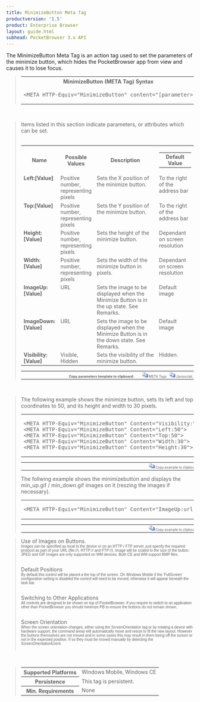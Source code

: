 ```yaml
---
title: MinimizeButton Meta Tag
productversion: '1.5'
product: Enterprise Browser
layout: guide.html
subhead: PocketBrowser 3.x API
---
```


The MinimizeButton Meta Tag is an action tag used to set the parameters of the minimize button, which hides the PocketBrowser app from view and causes it to lose focus.

<div id="SyntaxSpan" style="display:block">
<blockquote>
<table class="clsSyntax" cellspacing="1" cellpadding="3" width="95%">
<tr>
<th class="clsSyntaxHeadings">MinimizeButton (META Tag) Syntax
</th>
</tr>
<tr>
<td class="clsSyntaxCells">
<pre class="clsSyntaxCells">&lt;META HTTP-Equiv="MinimizeButton" content="[parameter&gt;</pre>
</td>
</tr>
</table>
</blockquote><br></div>
<div id="ParametersWSpan" style="display:block">
<blockquote>
Items listed in this section indicate parameters, or attributes which can be set.
<BR><BR><table class="clsSyntax" cellspacing="1" cellpadding="3" width="95%">
<col width="20%">
<col width="20%">
<col width="38%">
<col width="22%">
<tr>
<th class="clsSyntaxHeadings">Name</th>
<th class="clsSyntaxHeadings">Possible Values</th>
<th class="clsSyntaxHeadings">Description</th>
<th class="clsSyntaxHeadings">
<table cellspacing="0" cellpadding="0">
<tr>
  <td width="85%" class="clsSyntaxHeadings" style="border-bottom-style: none;">Default Value</td>
</tr>
</table>
</th>
</tr>
<tr>
<td valign="top" class="clsSyntaxCells"><b>Left:[Value]
					</b></td>
<td valign="top" class="clsSyntaxCells">Positive number, representing pixels</td>
<td valign="top" class="clsSyntaxCells">Sets the X position of the minimize button.</td>
<td valign="top" class="clsSyntaxCells">To the right of the address bar</td>
</tr>
<tr>
<td valign="top" class="clsSyntaxCells"><b>Top:[Value]
					</b></td>
<td valign="top" class="clsSyntaxCells">Positive number, representing pixels</td>
<td valign="top" class="clsSyntaxCells">Sets the Y position of the minimize button.</td>
<td valign="top" class="clsSyntaxCells">To the right of the address bar</td>
</tr>
<tr>
<td valign="top" class="clsSyntaxCells"><b>Height:[Value]
					</b></td>
<td valign="top" class="clsSyntaxCells">Positive number, representing pixels</td>
<td valign="top" class="clsSyntaxCells">Sets the height of the minimize button.</td>
<td valign="top" class="clsSyntaxCells">Dependant on screen resolution</td>
</tr>
<tr>
<td valign="top" class="clsSyntaxCells"><b>Width:[Value]
					</b></td>
<td valign="top" class="clsSyntaxCells">Positive number, representing pixels</td>
<td valign="top" class="clsSyntaxCells">Sets the width of the minimize button in pixels.</td>
<td valign="top" class="clsSyntaxCells">Dependant on screen resolution</td>
</tr>
<tr>
<td valign="top" class="clsSyntaxCells"><b>ImageUp:[Value]
					</b></td>
<td valign="top" class="clsSyntaxCells">URL</td>
<td valign="top" class="clsSyntaxCells">Sets the image to be displayed when the Minimize Button is in the up state. See Remarks.</td>
<td valign="top" class="clsSyntaxCells">Default image</td>
</tr>
<tr>
<td valign="top" class="clsSyntaxCells"><b>ImageDown:[Value]
					</b></td>
<td valign="top" class="clsSyntaxCells">URL</td>
<td valign="top" class="clsSyntaxCells">Sets the image to be displayed when the Minimize Button is in the down state. See Remarks.</td>
<td valign="top" class="clsSyntaxCells">Default image</td>
</tr>
<tr>
<td valign="top" class="clsSyntaxCells"><b>Visibility:[Value]
					</b></td>
<td valign="top" class="clsSyntaxCells">Visible, Hidden</td>
<td valign="top" class="clsSyntaxCells">Sets the visibility of the minimize button.</td>
<td valign="top" class="clsSyntaxCells">Hidden.</td>
</tr>
</table>
<table cellspacing="1" cellpadding="3" width="95%">
<col width="78%">
<col width="8%">
<col width="1%">
<col width="5%">
<col width="1%">
<col width="5%">
<col width="2%">
<tr align="right">
<td></td>
<td valign="bottom" style="border-bottom-style: none;font-weight:normal;font-size:xx-small;"><nobr><b>Copy parameters template to clipboard:</b></nobr></td>
<td></td>
<td valign="bottom" style="border-bottom-style: none;font-weight:normal;font-size:xx-small;"><nobr><img id="imgCopyDefaultsW" alt="Copy META Tag template to clipboard" onclick="CopyTemplate('txtMETATemplateW')" onmouseover="this.style.cursor='hand'" src="../Resources/CopyDefaults.gif">
	META Tags
</nobr></td>
<td></td>
<td valign="middle" style="border-bottom-style: none;font-weight:normal;font-size:xx-small;"><nobr><img id="imgCopyDefaultsW" alt="Copy Javascript template to clipboard" onclick="CopyTemplate('txtJavascriptTemplateW')" onmouseover="this.style.cursor='hand'" src="../Resources/CopyDefaults.gif">
	Javascript
</nobr></td>
<td></td>
</tr>
</table>
<div style="display:none"><textarea id="txtMETATemplateW">&lt;!-- 
The MinimizeButton META Tag is an action tag used to set the parameters of the minimize button. When this button is clicked PocketBrowser will minimize and lose focus.
--&gt;

&lt;!-- &lt;META HTTP-Equiv="MinimizeButton" Content="Left:[Value]"&gt; --&gt;      &lt;!-- Sets the X position of the minimize button. --&gt;
&lt;!-- &lt;META HTTP-Equiv="MinimizeButton" Content="Top:[Value]"&gt; --&gt;      &lt;!-- Sets the Y position of the minimize button. --&gt;
&lt;!-- &lt;META HTTP-Equiv="MinimizeButton" Content="Height:[Value]"&gt; --&gt;      &lt;!-- Sets the height of the minimize button. --&gt;
&lt;!-- &lt;META HTTP-Equiv="MinimizeButton" Content="Width:[Value]"&gt; --&gt;      &lt;!-- Sets the width of the minimize button in pixels. --&gt;
&lt;!-- &lt;META HTTP-Equiv="MinimizeButton" Content="ImageUp:[Value]"&gt; --&gt;      &lt;!-- Sets the image to be displayed when the Minimize Button is in the up state. See Remarks. --&gt;
&lt;!-- &lt;META HTTP-Equiv="MinimizeButton" Content="ImageDown:[Value]"&gt; --&gt;      &lt;!-- Sets the image to be displayed when the Minimize Button is in the down state. See Remarks. --&gt;
&lt;!-- &lt;META HTTP-Equiv="MinimizeButton" Content="Visibility:[Value]"&gt; --&gt;      &lt;!-- Sets the visibility of the minimize button. --&gt;</textarea></div>
<div style="display:none"><textarea id="txtJavascriptTemplateW">&lt;script&gt;
/*
The MinimizeButton META Tag is an action tag used to set the parameters of the minimize button. When this button is clicked PocketBrowser will minimize and lose focus.
*/

function doMinimizeButtonInit()
{
var objGeneric = new ActiveXObject("PocketBrowser.Generic");

//objGeneric.InvokeMETAFunction('MinimizeButton', 'Left:[Value]');      /* Sets the X position of the minimize button. */
//objGeneric.InvokeMETAFunction('MinimizeButton', 'Top:[Value]');      /* Sets the Y position of the minimize button. */
//objGeneric.InvokeMETAFunction('MinimizeButton', 'Height:[Value]');      /* Sets the height of the minimize button. */
//objGeneric.InvokeMETAFunction('MinimizeButton', 'Width:[Value]');      /* Sets the width of the minimize button in pixels. */
//objGeneric.InvokeMETAFunction('MinimizeButton', 'ImageUp:[Value]');      /* Sets the image to be displayed when the Minimize Button is in the up state. See Remarks. */
//objGeneric.InvokeMETAFunction('MinimizeButton', 'ImageDown:[Value]');      /* Sets the image to be displayed when the Minimize Button is in the down state. See Remarks. */
//objGeneric.InvokeMETAFunction('MinimizeButton', 'Visibility:[Value]');      /* Sets the visibility of the minimize button. */

}
&lt;/script&gt;</textarea></div>
</blockquote><br></div>

<div id="ExamplesSpan" style="display:block">
<blockquote>
<p>The following example shows the minimize button, sets its left and top coordinates to 50, and its height and width to 30 pixels.</p>
<table class="clsSyntax" cellspacing="1" cellpadding="3" width="95%">
<tr>
<td>
<pre class="clsSyntaxCells">
&lt;META HTTP-Equiv="MinimizeButton" Content="Visibility:Visible"&gt;
&lt;META HTTP-Equiv="MinimizeButton" Content="Left:50"&gt;
&lt;META HTTP-Equiv="MinimizeButton" Content="Top:50"&gt;
&lt;META HTTP-Equiv="MinimizeButton" Content="Width:30"&gt;
&lt;META HTTP-Equiv="MinimizeButton" Content="Height:30"&gt;
</pre>
</td>
</tr>
</table>
<table cellspacing="1" cellpadding="3" width="95%">
<col width="85%">
<col width="15%">
<tr align="right">
<td></td>
<td valign="bottom" style="border-bottom-style: none;font-weight:normal;font-size:xx-small;"><nobr><img id="imgCopyDefaults" alt="Copy example to clipboard" onmouseover="this.style.cursor='hand'" src="../Resources/CopyDefaults.gif" onclick="CopyTemplate('ID0EJD');">
	Copy example to clipboard
</nobr></td>
</tr>
</table>
<div id="Examples" style="display:none"><textarea id="ID0EJD">&lt;!-- 
The following example shows the minimize button, sets its left and top coordinates to 50, and its height and width to 30 pixels.
--&gt;

&lt;META HTTP-Equiv="MinimizeButton" Content="Visibility:Visible"&gt;
&lt;META HTTP-Equiv="MinimizeButton" Content="Left:50"&gt;
&lt;META HTTP-Equiv="MinimizeButton" Content="Top:50"&gt;
&lt;META HTTP-Equiv="MinimizeButton" Content="Width:30"&gt;
&lt;META HTTP-Equiv="MinimizeButton" Content="Height:30"&gt;
</textarea></div>
<p>The follwing example shows the minimizebutton and displays the min_up.gif / min_down.gif images on it (reszing the images if necessary).</p>
<table class="clsSyntax" cellspacing="1" cellpadding="3" width="95%">
<tr>
<td>
<pre class="clsSyntaxCells">
&lt;META HTTP-Equiv="MinimizeButton" Content="ImageUp:url('http://myaddress/min_up.gif'); ImageDown:url('http://myaddress/min_down.gif'); Visibility:Visible"&gt;
</pre>
</td>
</tr>
</table>
<table cellspacing="1" cellpadding="3" width="95%">
<col width="85%">
<col width="15%">
<tr align="right">
<td></td>
<td valign="bottom" style="border-bottom-style: none;font-weight:normal;font-size:xx-small;"><nobr><img id="imgCopyDefaults" alt="Copy example to clipboard" onmouseover="this.style.cursor='hand'" src="../Resources/CopyDefaults.gif" onclick="CopyTemplate('ID0EQD');">
	Copy example to clipboard
</nobr></td>
</tr>
</table>
<div id="Examples" style="display:none"><textarea id="ID0EQD">&lt;!-- 
The follwing example shows the minimizebutton and displays the min_up.gif / min_down.gif images on it (reszing the images if necessary).
--&gt;

&lt;META HTTP-Equiv="MinimizeButton" Content="ImageUp:url('http://myaddress/min_up.gif'); ImageDown:url('http://myaddress/min_down.gif'); Visibility:Visible"&gt;
</textarea></div>
</blockquote>
</div>
<div id="RemarksSpan" style="display:block">
<blockquote>
<DIV class="clsRef">Use of Images on Buttons.</DIV>
<DIV style="font-family:verdana,arial,helvetica;font-size:x-small;">Images can be specified as local to the device or on an HTTP / FTP server, just specify the required protocol as part of your URL (file://\, HTTP:// and FTP://).  Image will be scaled to the size of the button.  JPEG and GIF images are only supported on WM devices.  Both CE and WM support BMP files.</DIV>
<pre style="font-family:courier;font-size:small;"></pre>
<DIV class="clsRef">Default Positions</DIV>
<DIV style="font-family:verdana,arial,helvetica;font-size:x-small;">By default this control will be placed a the top of the screen.  On Windows Mobile if the 'FullScreen' configuration setting is disabled the control will need to be moved, otherwise it will appear beneath the task bar.</DIV>
<pre style="font-family:courier;font-size:small;"></pre>
<DIV class="clsRef">Switching to Other Applications</DIV>
<DIV style="font-family:verdana,arial,helvetica;font-size:x-small;">All controls are designed to be shown on top of PocketBrowser.  If you require to switch to an application other than PocketBrowser you should minimize PB to ensure the buttons do not remain shown.</DIV>
<pre style="font-family:courier;font-size:small;"></pre>
<DIV class="clsRef">Screen Orientation</DIV>
<DIV style="font-family:verdana,arial,helvetica;font-size:x-small;">When the screen orientation changes, either using the ScreenOrientation tag or by rotating a device with hardware support, the command areas will automatically move and resize to fit the new layout. However the buttons themselves are not moved and in some cases this may result in them being off the screen or not in the expected position. If so they must be moved manually by detecting the ScreenOrientationEvent.</DIV>
<pre style="font-family:courier;font-size:small;"></pre>
</blockquote><br></div>
<div id="InfoSpan" style="display:block">
<blockquote>
<table>
<tr>
<th>Supported Platforms</th>
<td>Windows Mobile, Windows CE</td>
</tr>
<tr>
<th>Persistence</th>
<td>This tag is persistent.</td>
</tr>
<tr>
<th>Min. Requirements</th>
<td>None</td>
</tr>
</table>
</blockquote><br></div>
<div id="DefaultParamsSpan" style="display:none">
<pre><textarea id="DefaultParameters"></textarea></pre>
</div>
